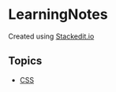 # LearningNotes

Created using [Stackedit.io](https://stackedit.io/app#)

## Topics
- [CSS](/CSS.md)
<!--stackedit_data:
eyJoaXN0b3J5IjpbLTY1Nzk1NzQ5M119
-->